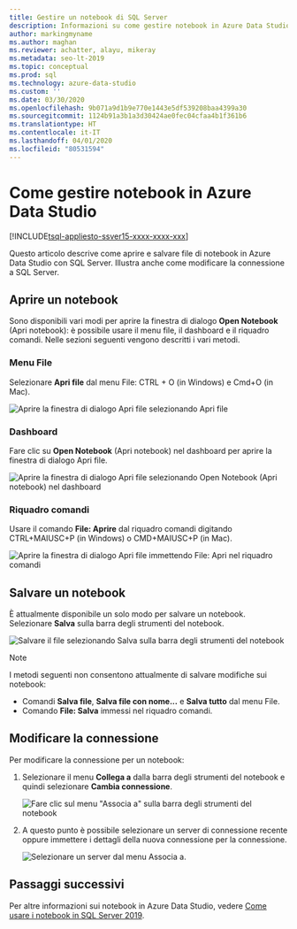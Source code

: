 ```yaml
---
title: Gestire un notebook di SQL Server
description: Informazioni su come gestire notebook in Azure Data Studio, inclusi l'apertura di un notebook, il relativo salvataggio e la modifica della connessione del cluster Big Data.
author: markingmyname
ms.author: maghan
ms.reviewer: achatter, alayu, mikeray
ms.metadata: seo-lt-2019
ms.topic: conceptual
ms.prod: sql
ms.technology: azure-data-studio
ms.custom: ''
ms.date: 03/30/2020
ms.openlocfilehash: 9b071a9d1b9e770e1443e5df539208baa4399a30
ms.sourcegitcommit: 1124b91a3b1a3d30424ae0fec04cfaa4b1f361b6
ms.translationtype: HT
ms.contentlocale: it-IT
ms.lasthandoff: 04/01/2020
ms.locfileid: "80531594"
---
```

# <a name="how-to-manage-notebooks-in-azure-data-studio"></a>Come gestire notebook in Azure Data Studio

[!INCLUDE[tsql-appliesto-ssver15-xxxx-xxxx-xxx](../includes/tsql-appliesto-ssver15-xxxx-xxxx-xxx.md)]

Questo articolo descrive come aprire e salvare file di notebook in Azure Data Studio con SQL Server. Illustra anche come modificare la connessione a SQL Server.

## <a name="open-a-notebook"></a>Aprire un notebook

Sono disponibili vari modi per aprire la finestra di dialogo **Open Notebook** (Apri notebook): è possibile usare il menu file, il dashboard e il riquadro comandi. Nelle sezioni seguenti vengono descritti i vari metodi.

### <a name="file-menu"></a>Menu File

Selezionare **Apri file** dal menu File: CTRL + O (in Windows) e Cmd+O (in Mac).

![Aprire la finestra di dialogo Apri file selezionando Apri file](./media/notebooks-manage-sql-server/open-file-1.png)

### <a name="dashboard"></a>Dashboard

Fare clic su **Open Notebook** (Apri notebook) nel dashboard per aprire la finestra di dialogo Apri file.

![Aprire la finestra di dialogo Apri file selezionando Open Notebook (Apri notebook) nel dashboard](./media/notebooks-manage-sql-server/open-file-2.png) 

### <a name="command-palette"></a>Riquadro comandi

Usare il comando **File: Aprire**  dal riquadro comandi digitando CTRL+MAIUSC+P (in Windows) o CMD+MAIUSC+P (in Mac).

![Aprire la finestra di dialogo Apri file immettendo File: Apri nel riquadro comandi](./media/notebooks-manage-sql-server/open-file-3.png)

## <a name="save-a-notebook"></a>Salvare un notebook

È attualmente disponibile un solo modo per salvare un notebook. Selezionare **Salva** sulla barra degli strumenti del notebook.

![Salvare il file selezionando Salva sulla barra degli strumenti del notebook](./media/notebooks-manage-sql-server/save-file-1.png)

> [!NOTE]
> I metodi seguenti non consentono attualmente di salvare modifiche sui notebook:
>
> - Comandi **Salva file**, **Salva file con nome...** e **Salva tutto** dal menu File.
> - Comando **File: Salva** immessi nel riquadro comandi.

## <a name="change-the-connection"></a>Modificare la connessione

Per modificare la connessione per un notebook:

1. Selezionare il menu **Collega a** dalla barra degli strumenti del notebook e quindi selezionare **Cambia connessione**.

   ![Fare clic sul menu "Associa a" sulla barra degli strumenti del notebook](./media/notebooks-manage-sql-server/select-attach-to-1.png)

2. A questo punto è possibile selezionare un server di connessione recente oppure immettere i dettagli della nuova connessione per la connessione.

   ![Selezionare un server dal menu Associa a.](./media/notebooks-manage-sql-server/select-attach-to-2.png)

## <a name="next-steps"></a>Passaggi successivi

Per altre informazioni sui notebook in Azure Data Studio, vedere [Come usare i notebook in SQL Server 2019](notebooks-guidance.md).
